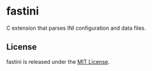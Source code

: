 # fastini
C extension that parses INI configuration and data files.

## License
fastini is released under the [MIT License](./LICENSE).
